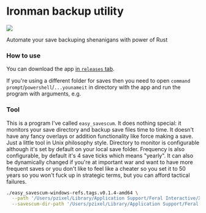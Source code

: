 # Ironman backup utility

![](https://github.com/Pzixel/easy_savescum/workflows/Publish/badge.svg)

Automate your save backuping shenanigans with power of Rust

### How to use

You can download the app [in `releases` tab](https://github.com/Pzixel/easy_savescum/releases).

If you're using a different folder for saves then you need to open `command prompt`/`powershell`/`...younameit` in directory with the app and run the program with arguments, e.g.

### Tool

This is a program I've called `easy_savescum`. It does nothing special: it monitors your save directory and backup save files time to time. It doesn't have any fancy overlays or addition functionality like force making a save. Just a little tool in Unix philosophy style. Directory to monitor is configurable although it's set by default on your local save folder. Frequency is also configurable, by default it's 4 save ticks which means "yearly". It can also be dynamically changed if you're at important war and want to have more frequent saves or you don't like to feel like a cheater so you set it to 50 years so you won't fuck up in strategic terms, but you can afford tactical failures.


```bash
./easy_savescum-windows-refs.tags.v0.1.4-amd64 \
  --path '/Users/pzixel/Library/Application Support/Feral Interactive/XCOM 2 WotC/VFS/Local/my games/XCOM2 War of the Chosen/XComGame/SaveData' \
  --savescum-dir-path '/Users/pzixel/Library/Application Support/Feral Interactive/XCOM 2 WotC/VFS/Local/my games/XCOM2 War of the Chosen/XComGame/SaveScum'
```

